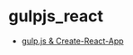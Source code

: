<!-- generated by markdown-notes-tree -->

# gulpjs_react

<!-- optional markdown-notes-tree directory description starts here -->

<!-- optional markdown-notes-tree directory description ends here -->

- [gulp.js & Create-React-App](gulpjs_react.md)
